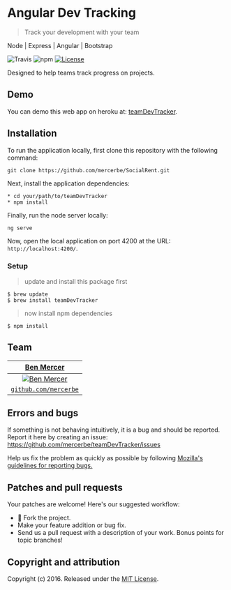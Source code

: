 # Angular Dev Tracking
> Track your development with your team

Node | Express | Angular | Bootstrap

![Travis](https://img.shields.io/travis/USER/REPO.svg)
![npm](https://img.shields.io/npm/v/npm.svg)
[![License](http://img.shields.io/:license-mit-blue.svg?style=flat-square)](http://badges.mit-license.org)

Designed to help teams track progress on projects.

## Demo

You can demo this web app on heroku at:  [teamDevTracker](https://tbd.herokuapp.com/).

## Installation

To run the application locally, first clone this repository with the following command:

	git clone https://github.com/mercerbe/SocialRent.git

Next, install the application dependencies:

	* cd your/path/to/teamDevTracker
	* npm install

Finally, run the node server locally:

	ng serve

Now, open the local application on port 4200 at the URL: `http://localhost:4200/`.

### Setup

> update and install this package first

```shell
$ brew update
$ brew install teamDevTracker
```

> now install npm dependencies

```shell
$ npm install
```

## Team

| <a href="http://github.com/mercerbe" target="_blank">**Ben Mercer**</a> |
| :---: |
| [![Ben Mercer](https://avatars3.githubusercontent.com/u/35779366?s=150&v=3)](http://github.com/mercerbe) | 
| <a href="http://github.com/mercerbe" target="_blank">`github.com/mercerbe`</a> | 



## Errors and bugs

If something is not behaving intuitively, it is a bug and should be reported.
Report it here by creating an issue: https://github.com/mercerbe/teamDevTracker/issues

Help us fix the problem as quickly as possible by following [Mozilla's guidelines for reporting bugs.](https://developer.mozilla.org/en-US/docs/Mozilla/QA/Bug_writing_guidelines#General_Outline_of_a_Bug_Report)

## Patches and pull requests

Your patches are welcome! Here's our suggested workflow:

* 🍴 Fork the project.
* Make your feature addition or bug fix.
* Send us a pull request with a description of your work. Bonus points for topic branches!

## Copyright and attribution

Copyright (c) 2016. Released under the [MIT License](https://github.com/mercerbe/teamDevTracker/LICENSE).

